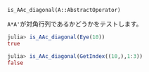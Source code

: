 `is_AAc_diagonal(A::AbstractOperator)`

`A*A'`が対角行列であるかどうかをテストします。

```julia
julia> is_AAc_diagonal(Eye(10))
true

julia> is_AAc_diagonal(GetIndex((10,),1:3))
false

```
